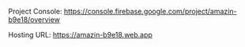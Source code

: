 Project Console: https://console.firebase.google.com/project/amazin-b9e18/overview

Hosting URL: https://amazin-b9e18.web.app
